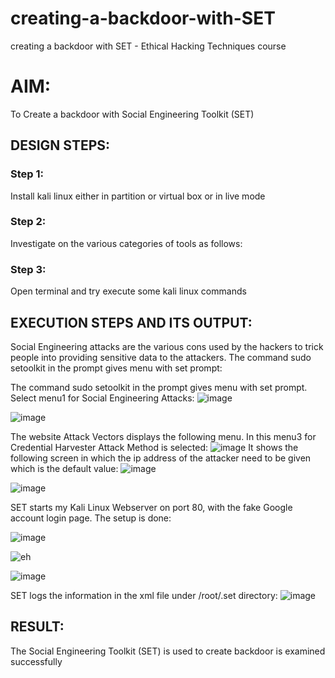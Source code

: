 # creating-a-backdoor-with-SET
creating a backdoor with SET - Ethical Hacking Techniques course

# AIM:
To Create a backdoor with Social Engineering Toolkit (SET)

## DESIGN STEPS:

### Step 1:

Install kali linux either in partition or virtual box or in live mode


### Step 2:

Investigate on the various categories of tools as follows:

### Step 3:

Open terminal and try execute some kali linux commands

## EXECUTION STEPS AND ITS OUTPUT:
Social Engineering attacks are the various cons used by the hackers to trick people into providing sensitive data to the attackers. 
The command sudo setoolkit in the prompt gives menu with set prompt:

The command sudo setoolkit in the prompt gives menu with set prompt. Select menu1 for Social Engineering Attacks:
![image](https://github.com/Dhanashreemullaithasan/creating-a-backdoor-with-SET/assets/94165415/ba41ae7e-b837-4822-925d-29591a2287a8)

![image](https://github.com/Dhanashreemullaithasan/creating-a-backdoor-with-SET/assets/94165415/3707f501-d378-47a5-a3e5-551056109a98)

The website Attack Vectors displays the following menu. In this menu3 for Credential Harvester Attack Method is selected:
![image](https://github.com/Dhanashreemullaithasan/creating-a-backdoor-with-SET/assets/94165415/3ff37529-dbd7-439f-8bab-273f57a7766b)
It shows the following screen in which the ip address of the attacker need to be given which is the default value:
![image](https://github.com/Dhanashreemullaithasan/creating-a-backdoor-with-SET/assets/94165415/2e7ab37a-e242-4f83-8303-ec245379afc2)

![image](https://github.com/Dhanashreemullaithasan/creating-a-backdoor-with-SET/assets/94165415/2d69ec0d-865b-4069-b6ac-0541fa6d40a2)


SET starts my Kali Linux Webserver on port 80, with the fake Google account login page. The setup is done:

![image](https://github.com/Dhanashreemullaithasan/creating-a-backdoor-with-SET/assets/94165415/bf2917b0-3a1d-4ad0-b59c-15055f3f9363)

![eh](https://github.com/Dhanashreemullaithasan/creating-a-backdoor-with-SET/assets/94165415/63dc6718-4bf1-48eb-b7ca-b692bc2d19b3)

![image](https://github.com/Dhanashreemullaithasan/creating-a-backdoor-with-SET/assets/94165415/e83dabff-882a-467b-9fbb-1aa099ed4aa1)

SET logs the information in the xml file under /root/.set directory:
![image](https://github.com/Dhanashreemullaithasan/creating-a-backdoor-with-SET/assets/94165415/0672ac78-5780-4b16-af6d-7d667a9cdb16)



## RESULT:
The Social Engineering Toolkit (SET) is used to create backdoor is  examined successfully
